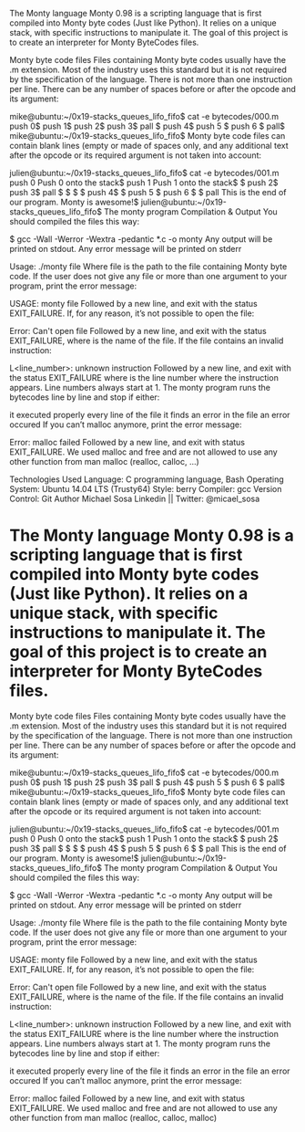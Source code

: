 The Monty language
Monty 0.98 is a scripting language that is first compiled into Monty byte codes (Just like Python). It relies on a unique stack, with specific instructions to manipulate it. The goal of this project is to create an interpreter for Monty ByteCodes files.

Monty byte code files
Files containing Monty byte codes usually have the .m extension. Most of the industry uses this standard but it is not required by the specification of the language. There is not more than one instruction per line. There can be any number of spaces before or after the opcode and its argument:

mike@ubuntu:~/0x19-stacks_queues_lifo_fifo$ cat -e bytecodes/000.m
push 0$
push 1$
push 2$
  push 3$
                   pall    $
push 4$
    push 5    $
      push    6        $
pall$
mike@ubuntu:~/0x19-stacks_queues_lifo_fifo$
Monty byte code files can contain blank lines (empty or made of spaces only, and any additional text after the opcode or its required argument is not taken into account:

julien@ubuntu:~/0x19-stacks_queues_lifo_fifo$ cat -e bytecodes/001.m
push 0 Push 0 onto the stack$
push 1 Push 1 onto the stack$
$
push 2$
  push 3$
                   pall    $
$
$
                           $
push 4$
$
    push 5    $
      push    6        $
$
pall This is the end of our program. Monty is awesome!$
julien@ubuntu:~/0x19-stacks_queues_lifo_fifo$
The monty program
Compilation & Output
You should compiled the files this way:

$ gcc -Wall -Werror -Wextra -pedantic *.c -o monty
Any output will be printed on stdout. Any error message will be printed on stderr

Usage:
./monty file
Where file is the path to the file containing Monty byte code. If the user does not give any file or more than one argument to your program, print the error message:

USAGE: monty file
Followed by a new line, and exit with the status EXIT_FAILURE. If, for any reason, it’s not possible to open the file:

Error: Can't open file <file>
Followed by a new line, and exit with the status EXIT_FAILURE, where is the name of the file. If the file contains an invalid instruction:

L<line_number>: unknown instruction <opcode>
Followed by a new line, and exit with the status EXIT_FAILURE where is the line number where the instruction appears. Line numbers always start at 1. The monty program runs the bytecodes line by line and stop if either:

it executed properly every line of the file
it finds an error in the file
an error occured
If you can’t malloc anymore, print the error message:

Error: malloc failed
Followed by a new line, and exit with status EXIT_FAILURE. We used malloc and free and are not allowed to use any other function from man malloc (realloc, calloc, …)

Technologies Used
Language: C programming language, Bash
Operating System: Ubuntu 14.04 LTS (Trusty64)
Style: berry
Compiler: gcc
Version Control: Git
Author
Michael Sosa Linkedin || Twitter: @micael_sosa

# The Monty language Monty 0.98 is a scripting language that is first compiled into Monty byte codes (Just like Python). It relies on a unique stack, with specific instructions to manipulate it. The goal of this project is to create an interpreter for Monty ByteCodes files.
Monty byte code files
Files containing Monty byte codes usually have the .m extension. Most of the industry uses this standard but it is not required by the specification of the language. There is not more than one instruction per line. There can be any number of spaces before or after the opcode and its argument:

mike@ubuntu:~/0x19-stacks_queues_lifo_fifo$ cat -e bytecodes/000.m
push 0$
push 1$
push 2$
  push 3$
                   pall    $
push 4$
    push 5    $
      push    6        $
pall$
mike@ubuntu:~/0x19-stacks_queues_lifo_fifo$
Monty byte code files can contain blank lines (empty or made of spaces only, and any additional text after the opcode or its required argument is not taken into account:

julien@ubuntu:~/0x19-stacks_queues_lifo_fifo$ cat -e bytecodes/001.m
push 0 Push 0 onto the stack$
push 1 Push 1 onto the stack$
$
push 2$
  push 3$
                   pall    $
$
$
                           $
push 4$
$
    push 5    $
      push    6        $
$
pall This is the end of our program. Monty is awesome!$
julien@ubuntu:~/0x19-stacks_queues_lifo_fifo$
The monty program
Compilation & Output
You should compiled the files this way:

$ gcc -Wall -Werror -Wextra -pedantic *.c -o monty
Any output will be printed on stdout. Any error message will be printed on stderr

Usage:
./monty file
Where file is the path to the file containing Monty byte code. If the user does not give any file or more than one argument to your program, print the error message:

USAGE: monty file
Followed by a new line, and exit with the status EXIT_FAILURE. If, for any reason, it’s not possible to open the file:

Error: Can't open file <file>
Followed by a new line, and exit with the status EXIT_FAILURE, where is the name of the file. If the file contains an invalid instruction:

L<line_number>: unknown instruction <opcode>
Followed by a new line, and exit with the status EXIT_FAILURE where is the line number where the instruction appears. Line numbers always start at 1. The monty program runs the bytecodes line by line and stop if either:

it executed properly every line of the file
it finds an error in the file
an error occured
If you can’t malloc anymore, print the error message:

Error: malloc failed
Followed by a new line, and exit with status EXIT_FAILURE. We used malloc and free and are not allowed to use any other function from man malloc (realloc, calloc, malloc)
